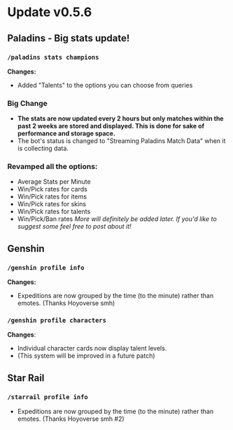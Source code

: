 # Update v0.5.6

## Paladins - Big stats update!
### `/paladins stats champions`
**Changes:**
- Added "Talents" to the options you can choose from queries

### Big Change
- **The stats are now updated every 2 hours but only matches within the past 2 weeks are stored and displayed. This is done for sake of performance and storage space.**
 - The bot's status is changed to "Streaming Paladins Match Data" when it is collecting data.
### Revamped all the options:
- Average Stats per Minute
- Win/Pick rates for cards
- Win/Pick rates for items
- Win/Pick rates for skins
- Win/Pick rates for talents
- Win/Pick/Ban rates
*More will definitely be added later. If you'd like to suggest some feel free to post about it!*

## Genshin
### `/genshin profile info`
**Changes:**
- Expeditions are now grouped by the time (to the minute) rather than emotes.
(Thanks Hoyoverse smh)

### `/genshin profile characters`
**Changes**:
- Individual character cards now display talent levels. 
 - (This system will be improved in a future patch)

## Star Rail
### `/starrail profile info`
- Expeditions are now grouped by the time (to the minute) rather than emotes.
(Thanks Hoyoverse smh #2)